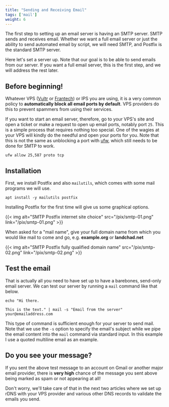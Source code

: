 ```yaml
---
title: "Sending and Receiving Email"
tags: ['mail']
weight: 6
---
```


The first step to setting up an email server is having an SMTP server.
SMTP sends and receives email. Whether we want a full email server or
just the ability to send automated email by script, we will need SMTP,
and Postfix is the standard SMTP server.

Here let\'s set a server up. Note that our goal is to be able to send
emails from our server. If you want a full email server, this is the
first step, and we will address the rest later.

## Before beginning!

Whatever VPS ([Vultr](https://www.vultr.com/?ref=8384069-6G) or
[Frantech](https://my.frantech.ca/aff.php?aff=3886)) or IPS you are
using, it is a very common policy to **automatically block all email
ports by default**. VPS providers do this to prevent spammers from using
their services.

If you want to start an email server, therefore, go to your VPS\'s site
and open a ticket or make a request to open up email ports, notably port `25`. This is a
simple process that requires nothing too special. One of the wagies at
your VPS will kindly do the needful and open your ports for you. Note
that this is not the same as unblocking a port with [ufw](ufw.html),
which still needs to be done for SMTP to work.

    ufw allow 25,587 proto tcp

## Installation

First, we install Postfix and also `mailutils`, which comes with some
mail programs we will use.

    apt install -y mailutils postfix

Installing Postfix for the first time will give us some graphical
options.

{{< img alt="SMTP Postfix internet site choice" src="/pix/smtp-01.png" link="/pix/smtp-01.png" >}}

When asked for a \"mail name\", give your full domain name from which
you would like mail to come and go, e.g. **example.org** or
**landchad.net**

{{< img alt="SMTP Postfix fully qualified domain name" src="/pix/smtp-02.png" link="/pix/smtp-02.png" >}}

## Test the email

That is actually all you need to have set up to have a barebones,
send-only email server. We can test our server by running a `mail`
command like that below.

    echo "Hi there.

    This is the text." | mail -s "Email from the server" your@emailaddress.com

This type of command is sufficient enough for your server to send mail.
Note that we use the `-s` option to specify the email\'s subject while
we pipe the email content into the `mail` command via standard input. In
this example I use a quoted multiline email as an example.

## Do you see your message?

If you sent the above test message to an account on Gmail or another
major email provider, there is **very high** chance of the message you
sent above being marked as spam or not appearing at all!

Don\'t worry, we\'ll take care of that in the next two articles where we
set up rDNS with your VPS provider and various other DNS
records to validate the emails you send.
